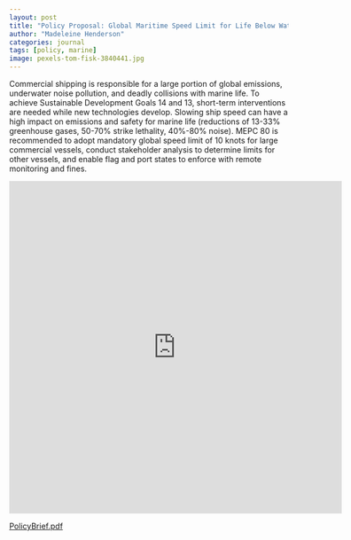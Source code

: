 ```yaml
---
layout: post
title: "Policy Proposal: Global Maritime Speed Limit for Life Below Water"
author: "Madeleine Henderson"
categories: journal
tags: [policy, marine]
image: pexels-tom-fisk-3840441.jpg
---
```


Commercial shipping is responsible for a large portion of global emissions, underwater noise pollution, and deadly collisions with marine life. To achieve Sustainable Development Goals 14 and 13, short-term interventions are needed while new technologies develop. Slowing ship speed can have a high impact on emissions and safety for marine life (reductions of 13-33% greenhouse gases, 50-70% strike lethality, 40%-80% noise). MEPC 80 is recommended to adopt mandatory global speed limit of 10 knots for large commercial vessels, conduct stakeholder analysis to determine limits for other vessels, and enable flag and port states to enforce with remote monitoring and fines. 

<embed src="https://ml-henderson.github.io/assets/files/BluePlanet_PolicyBrief_final.pdf"
    type="application/pdf" 
    width="600"
    height="600"/>

[PolicyBrief.pdf](../assets/files/BluePlanet_PolicyBrief_final.pdf)

